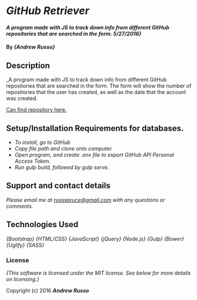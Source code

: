 # _GitHub Retriever_

#### _A program made with JS to track down info from different GitHub repositories that are searched in the form. 5/27/2016}_

#### By _**{Andrew Russo}**_

## Description

_A program made with JS to track down info from different GitHub repositories that are searched in the form.  The form will show the number of repositories that the user has created, as well as the date that the account was created.

[Can find repository here.](https://github.com/Russspruce/github_js.git)

## Setup/Installation Requirements for databases.

* _To install, go to GitHub_
* _Copy file path and clone onto computer._
* _Open program, and create .env file to export GitHub API Personal Access Token._
* _Run gulp build, followed by gulp serve._


## Support and contact details

_Please email me at russspruce@gmail.com with any questions or comments._

## Technologies Used

_{Bootstrap}_
_{HTML/CSS}_
_{JavaScript}_
_{jQuery}_
_{Node.js}_
_{Gulp}_
_{Bower}_
_{Uglify}_
_{SASS}_


### License

*{This software is licensed under the MIT license.  See below for more details on licensing.}*

Copyright (c) 2016 **_Andrew Russo_**
